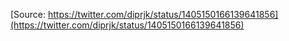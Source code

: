 [Source: https://twitter.com/diprjk/status/1405150166139641856](https://twitter.com/diprjk/status/1405150166139641856)